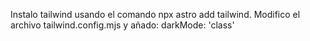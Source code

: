 
Instalo tailwind usando el comando npx astro add tailwind.
Modifico el archivo tailwind.config.mjs y añado: darkMode: 'class'
